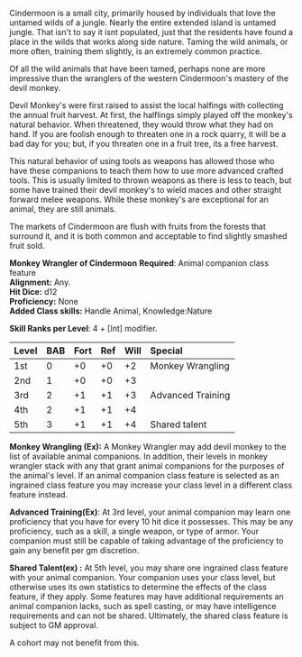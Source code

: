 
Cindermoon is a small city, primarily housed by individuals that love the untamed wilds of a jungle.  Nearly the entire extended island is untamed jungle.  That isn't to say it isnt populated, just that the residents have found a place in the wilds that works along side nature.  Taming the wild animals, or more often, training them slightly, is an extremely common practice. 

Of all the wild animals that have been tamed, perhaps none are more impressive than the wranglers of the western Cindermoon's mastery of the devil monkey.  

Devil Monkey's were first raised to assist the local halfings with collecting the annual fruit harvest.  At first, the halflings simply played off the monkey's natural behavior.  When threatened, they would throw what they had on hand.  If you are foolish enough to threaten one in a rock quarry, it will be a bad day for you; but, if you threaten one in a fruit tree, its a free harvest.

This natural behavior of using tools as weapons has allowed those who have these companions to teach them how to use more advanced crafted tools.  This is usually limited to thrown weapons as there is less to teach, but some have trained their devil monkey's to wield maces and other straight forward melee weapons.  While these monkey's are exceptional for an animal, they are still animals.

The markets of Cindermoon are flush with fruits from the forests that surround it, and it is both common and acceptable to find slightly smashed fruit sold.

**Monkey Wrangler of Cindermoon**
**Required**: Animal companion class feature  
**Alignment:**  Any.  
**Hit Dice:** d12  
**Proficiency:** None  
**Added Class skills:**  Handle Animal, Knowledge:Nature  

**Skill Ranks per Level**: 4 + [Int] modifier.  

|**Level**|**BAB**|**Fort**|**Ref**|**Will**|**Special**|
| :- | :- | :- | :- | :- | :- |
|1st|0|+0|+0|+2|Monkey Wrangling|
|2nd|1|+0|+0|+3||
|3rd|2|+1|+1|+3|Advanced Training|
|4th|2|+1|+1|+4||
|5th|3|+1|+1|+4|Shared talent|

**Monkey Wrangling (Ex):** A Monkey Wrangler may add devil monkey to the list of available animal companions. In addition, their levels in monkey wrangler stack with any that grant animal companions for the purposes of the animal's level.
If an animal companion class feature is selected as an ingrained class feature you may increase your class level in a different class feature instead.

**Advanced Training(Ex)**: At 3rd level, your animal companion may learn one proficiency that you have for every 10 hit dice it possesses. This may be any proficiency, such as a skill, a single weapon, or type of armor.  Your companion must still be capable of taking advantage of the proficiency to gain any benefit per gm discretion. 

**Shared Talent(ex) :** At 5th level, you may share one ingrained class feature with your animal companion. Your companion uses your class level, but otherwise uses its own statistics to determine the effects of the class feature, if they apply. Some features may have additional requirements an animal companion lacks, such as spell casting, or may have intelligence requirements and can not be shared.  Ultimately, the shared class feature is subject to GM approval.

A cohort may not benefit from this.
